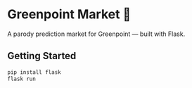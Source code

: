 # Greenpoint Market 🥟
A parody prediction market for Greenpoint — built with Flask.

## Getting Started
```bash
pip install flask
flask run
